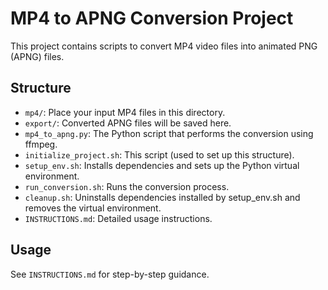 # MP4 to APNG Conversion Project

This project contains scripts to convert MP4 video files into animated PNG (APNG) files.

## Structure

* `mp4/`: Place your input MP4 files in this directory.
* `export/`: Converted APNG files will be saved here.
* `mp4_to_apng.py`: The Python script that performs the conversion using ffmpeg.
* `initialize_project.sh`: This script (used to set up this structure).
* `setup_env.sh`: Installs dependencies and sets up the Python virtual environment.
* `run_conversion.sh`: Runs the conversion process.
* `cleanup.sh`: Uninstalls dependencies installed by setup_env.sh and removes the virtual environment.
* `INSTRUCTIONS.md`: Detailed usage instructions.

## Usage

See `INSTRUCTIONS.md` for step-by-step guidance.
